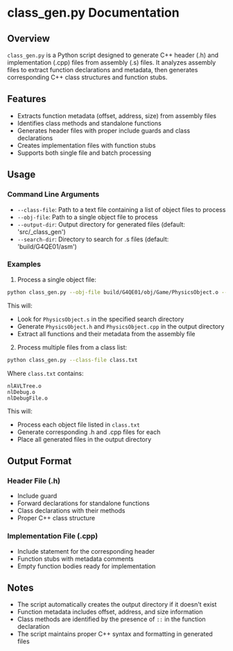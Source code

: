 # class_gen.py Documentation

## Overview
`class_gen.py` is a Python script designed to generate C++ header (.h) and implementation (.cpp) files from assembly (.s) files. It analyzes assembly files to extract function declarations and metadata, then generates corresponding C++ class structures and function stubs.

## Features
- Extracts function metadata (offset, address, size) from assembly files
- Identifies class methods and standalone functions
- Generates header files with proper include guards and class declarations
- Creates implementation files with function stubs
- Supports both single file and batch processing

## Usage

### Command Line Arguments
- `--class-file`: Path to a text file containing a list of object files to process
- `--obj-file`: Path to a single object file to process
- `--output-dir`: Output directory for generated files (default: 'src/_class_gen')
- `--search-dir`: Directory to search for .s files (default: 'build/G4QE01/asm')

### Examples

1. Process a single object file:
```bash
python class_gen.py --obj-file build/G4QE01/obj/Game/PhysicsObject.o --search-dir ./build/G4QE01/asm/Game
```
This will:
- Look for `PhysicsObject.s` in the specified search directory
- Generate `PhysicsObject.h` and `PhysicsObject.cpp` in the output directory
- Extract all functions and their metadata from the assembly file

2. Process multiple files from a class list:
```bash
python class_gen.py --class-file class.txt
```
Where `class.txt` contains:
```
nlAVLTree.o
nlDebug.o
nlDebugFile.o
```
This will:
- Process each object file listed in `class.txt`
- Generate corresponding .h and .cpp files for each
- Place all generated files in the output directory

## Output Format

### Header File (.h)
- Include guard
- Forward declarations for standalone functions
- Class declarations with their methods
- Proper C++ class structure

### Implementation File (.cpp)
- Include statement for the corresponding header
- Function stubs with metadata comments
- Empty function bodies ready for implementation

## Notes
- The script automatically creates the output directory if it doesn't exist
- Function metadata includes offset, address, and size information
- Class methods are identified by the presence of `::` in the function declaration
- The script maintains proper C++ syntax and formatting in generated files
